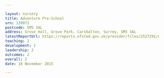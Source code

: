 ```yaml
---

layout: nursery
title: Adventure Pre-School
urn: 139972
postcode: SM5 3AL
address: Grove Hall, Grove Park, Carshalton, Surrey, SM5 3AL
latestReportUrl: https://reports.ofsted.gov.uk/provider/files/2527291/urn/139972.pdf
teaching: 2
development: 1
leadership: 2
outcomes: 2
overall: 2
date: 16 November 2015

---
```

